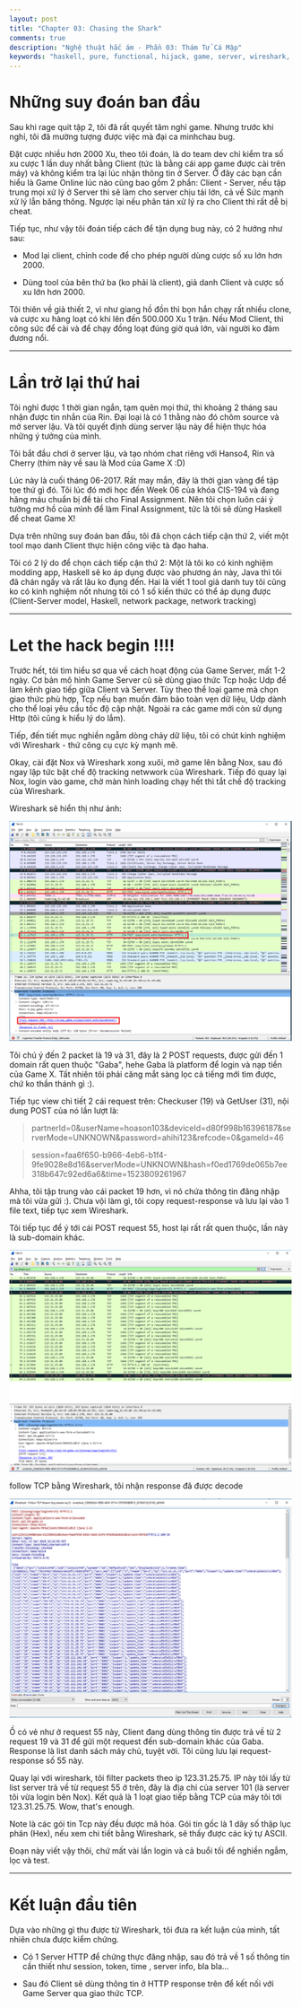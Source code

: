 ```yaml
---
layout: post
title: "Chapter 03: Chasing the Shark"
comments: true
description: "Nghệ thuật hắc ám - Phần 03: Thám Tử Cá Mập"
keywords: "haskell, pure, functional, hijack, game, server, wireshark, tcp, packet, filter"
---
```


# Những suy đoán ban đầu

Sau khi rage quit tập 2, tôi đã rất quyết tâm nghỉ game. Nhưng trước khi nghỉ, tôi đã mường tượng được việc mà đại ca minhchau bug.

Đặt cược nhiều hơn 2000 Xu, theo tôi đoán, là do team dev chỉ kiểm tra số xu cược 1 lần duy nhất bằng Client (tức là bằng cái app game được cài trên máy) và không kiểm tra lại lúc nhận thông tin ở Server. Ở đây các bạn cần hiểu là Game Online lúc nào cũng bao gồm 2 phần: Client - Server, nếu tập trung mọi xử lý ở Server thì sẽ làm cho server chịu tải lớn, cả về Sức mạnh xử lý lẫn băng thông. Ngược lại nếu phân tán xử lý ra cho Client thì rất dễ bị cheat.

Tiếp tục, như vậy tôi đoán tiếp cách để tận dụng bug này, có 2 hướng như sau:

* Mod lại client, chỉnh code để cho phép người dùng cược số xu lớn hơn 2000.

* Dùng tool của bên thứ ba (ko phải là client), giả danh Client và cược số xu lớn hơn 2000.

Tôi thiên về giả thiết 2, vì như giang hồ đồn thì bọn hắn chạy rất nhiều clone, và cược xu hàng loạt có khi lên đến 500.000 Xu 1 trận. Nếu Mod Client, thì công sức để cài và để chạy đồng loạt đúng giờ quá lớn, vài người ko đảm đương nổi.

---

# Lần trở lại thứ hai

Tôi nghỉ được 1 thời gian ngắn, tạm quên mọi thứ, thì khoảng 2 tháng sau nhận được tin nhắn của Rin. Đại loại là có 1 thằng nào đó chôm source và mở server lậu. Và tôi quyết định dùng server lậu này để hiện thực hóa những ý tưởng của mình.

Tôi bắt đầu chơi ở server lậu, và tạo nhóm chat riêng với Hanso4, Rin và Cherry (thím này về sau là Mod của Game X :D)

Lúc này là cuối tháng 06-2017. Rất may mắn, đây là thời gian vàng để tập tọe thứ gì đó. Tôi lúc đó mới học đến Week 06 của khóa CIS-194 và đang hăng máu chuẩn bị đề tài cho Final Assignment. Nên tôi chọn luôn cái ý tưởng mơ hồ của mình để làm Final Assignment, tức là tôi sẽ dùng Haskell để cheat Game X!

Dựa trên những suy đoán ban đầu, tôi đã chọn cách tiếp cận thứ 2, viết một tool mạo danh Client thực hiện công việc tà đạo haha.

Tôi có 2 lý do để chọn cách tiếp cận thứ 2: Một là tôi ko có kinh nghiệm modding app, Haskell sẽ ko áp dụng được vào phương án này, Java thì tôi đã chán ngấy và rất lâu ko đụng đến. Hai là viết 1 tool giả danh tuy tôi cũng ko có kinh nghiệm nốt nhưng tôi có 1 số kiến thức có thể áp dụng được (Client-Server model, Haskell, network package, network tracking)

---

# Let the hack begin !!!!

Trước hết, tôi tìm hiểu sơ qua về cách hoạt động của Game Server, mất 1-2 ngày. Cơ bản mô hình Game Server cũ sẽ dùng giao thức Tcp hoặc Udp để làm kênh giao tiếp giữa Client và Server. Tùy theo thể loại game mà chọn giao thức phù hợp, Tcp nếu bạn muốn đảm bảo toàn vẹn dữ liệu, Udp dành cho thể loại yêu cầu tốc độ cập nhật. Ngoài ra các game mới còn sử dụng Http (tôi cũng k hiểu lý do lắm).

Tiếp, đến tiết mục nghiền ngẫm dòng chảy dữ liệu, tôi có chút kinh nghiệm với Wireshark - thứ công cụ cực kỳ mạnh mẽ.

Okay, cài đặt Nox và Wireshark xong xuôi, mở game lên bằng Nox, sau đó ngay lập tức bật chế độ tracking netwwork của Wireshark. Tiếp đó quay lại Nox, login vào game, chờ màn hình loading chạy hết thì tắt chế độ tracking của Wireshark.

Wireshark sẽ hiển thị như ảnh:

![Wireshark capture](/assets/images/aspect-of-programming/wireshark.png)

Tôi chú ý đến 2 packet là 19 và 31, đây là 2 POST requests, được gửi đến 1 domain rất quen thuộc "Gaba", hehe Gaba là platform để login và nạp tiền của Game X. Tất nhiên tôi phải căng mắt sàng lọc cả tiếng mới tìm được, chứ ko thần thánh gì :). 

Tiếp tục view chi tiết 2 cái request trên: Checkuser (19) và GetUser (31), nội dung POST của nó lần lượt là:

> partnerId=0&userName=hoason103&deviceId=d80f998b16396187&serverMode=UNKNOWN&password=ahihi123&refcode=0&gameId=46

> session=faa6f650-b966-4eb6-b1f4-9fe9028e8d16&serverMode=UNKNOWN&hash=f0ed1769de065b7ee318b647c92ed6a6&time=1523809261967

Ahha, tôi tập trung vào cái packet 19 hơn, vì nó chứa thông tin đăng nhập mà tôi vừa gửi :). Chưa vội làm gì, tôi copy request-response và lưu lại vào 1 file text, tiếp tục xem Wireshark.

Tôi tiếp tục để ý tới cái POST request 55, host lại rất rất quen thuộc, lần này là sub-domain khác.

![Wireshark capture](/assets/images/aspect-of-programming/wireshark2.png)

follow TCP bằng Wireshark, tôi nhận response đã được decode

![Wireshark capture](/assets/images/aspect-of-programming/wireshark3.png)

Ồ có vẻ như ở request 55 này, Client đang dùng thông tin được trả về từ 2 request 19 và 31 để gửi một request đến sub-domain khác của Gaba. Response là list danh sách máy chủ, tuyệt vời. Tôi cũng lưu lại request-response số 55 này.

Quay lại với wireshark, tôi filter packets theo ip 123.31.25.75. IP này tôi lấy từ list server trả về từ request 55 ở trên, đây là địa chỉ của server 101 (là server tôi vừa login bên Nox). Kết quả là 1 loạt giao tiếp bằng TCP của máy tôi tới 123.31.25.75. Wow, that's enough. 

Note là các gói tin Tcp này đều được mã hóa. Gói tin gốc là 1 dãy số thập lục phân (Hex), nếu xem chi tiết bằng Wireshark, sẽ thấy được các ký tự ASCII.

Đoạn này viết vậy thôi, chứ mất vài lần login và cả buổi tối để nghiền ngẫm, lọc và test.

---

# Kết luận đầu tiên

Dựa vào những gì thu được từ Wireshark, tôi đưa ra kết luận của mình, tất nhiên chưa được kiểm chứng.

* Có 1 Server HTTP để chứng thực đăng nhập, sau đó trả về 1 số thông tin cần thiết như session, token, time , server info, bla bla...

* Sau đó Client sẽ dùng thông tin ở HTTP response trên để kết nối với Game Server qua giao thức TCP.




